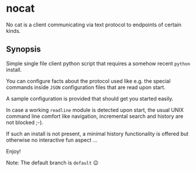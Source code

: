 # nocat
No cat is a client communicating via text protocol to endpoints of certain kinds.

## Synopsis
Simple single file client python script that requires a somehow recent `python` install.

You can configure facts about the protocol used like e.g. the special commands inside `JSON` configuration files that are read upon start.

A sample configuration is provided that should get you started easily.

In case a working `readline` module is detected upon start, the usual UNIX command line comfort like navigation, incremental search and history are not blocked ;-).

If such an install is not present, a minimal history functionality is offered but otherwise no interactive fun aspect ...


Enjoy!

Note: The default branch is `default` :wink:
